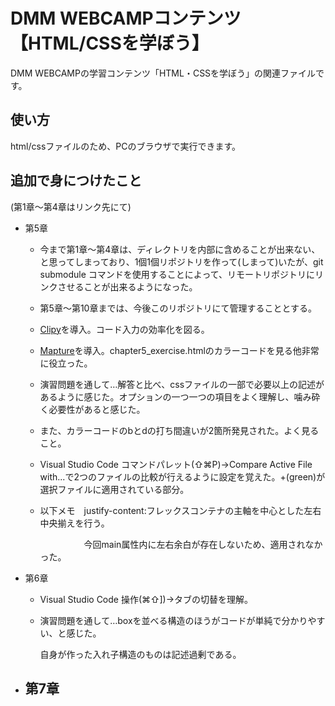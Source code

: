 # DMM WEBCAMPコンテンツ【HTML/CSSを学ぼう】
DMM WEBCAMPの学習コンテンツ「HTML・CSSを学ぼう」の関連ファイルです。

## 使い方
html/cssファイルのため、PCのブラウザで実行できます。

## 追加で身につけたこと

(第1章〜第4章はリンク先にて)

- 第5章

  - 今まで第1章〜第4章は、ディレクトリを内部に含めることが出来ない、と思ってしまっており、1個1個リポジトリを作って(しまって)いたが、git submodule コマンドを使用することによって、リモートリポジトリにリンクさせることが出来るようになった。

  - 第5章〜第10章までは、今後このリポジトリにて管理することとする。

  - <u>Clipy</u>を導入。コード入力の効率化を図る。

  - <u>Mapture</u>を導入。chapter5_exercise.htmlのカラーコードを見る他非常に役立った。

  - 演習問題を通して…解答と比べ、cssファイルの一部で必要以上の記述があるように感じた。オプションの一つ一つの項目をよく理解し、噛み砕く必要性があると感じた。

  - また、カラーコードのbとdの打ち間違いが2箇所発見された。よく見ること。

  - Visual Studio Code コマンドパレット(⇧⌘P)→Compare Active File with...で2つのファイルの比較が行えるように設定を覚えた。+(green)が選択ファイルに適用されている部分。

  - 以下メモ　justify-content:フレックスコンテナの主軸を中心とした左右中央揃えを行う。

    　　　　　今回main属性内に左右余白が存在しないため、適用されなかった。

- 第6章

  - Visual Studio Code 操作(⌘⇧])→タブの切替を理解。　

  - 演習問題を通して…boxを並べる構造のほうがコードが単純で分かりやすい、と感じた。

    自身が作った入れ子構造のものは記述過剰である。

- 第7章
  - 